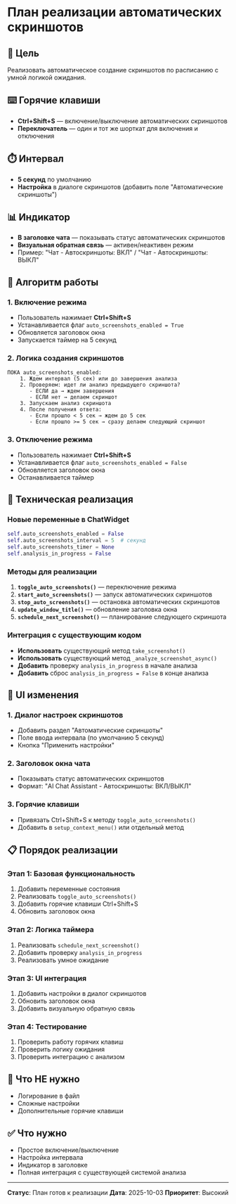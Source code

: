 # План реализации автоматических скриншотов

## 🎯 Цель
Реализовать автоматическое создание скриншотов по расписанию с умной логикой ожидания.

## ⌨️ Горячие клавиши
- **Ctrl+Shift+S** — включение/выключение автоматических скриншотов
- **Переключатель** — один и тот же шорткат для включения и отключения

## ⏱️ Интервал
- **5 секунд** по умолчанию
- **Настройка** в диалоге скриншотов (добавить поле "Автоматические скриншоты")

## 📊 Индикатор
- **В заголовке чата** — показывать статус автоматических скриншотов
- **Визуальная обратная связь** — активен/неактивен режим
- Пример: "Чат - Автоскриншоты: ВКЛ" / "Чат - Автоскриншоты: ВЫКЛ"

## 🧠 Алгоритм работы

### 1. Включение режима
- Пользователь нажимает **Ctrl+Shift+S**
- Устанавливается флаг `auto_screenshots_enabled = True`
- Обновляется заголовок окна
- Запускается таймер на 5 секунд

### 2. Логика создания скриншотов
```
ПОКА auto_screenshots_enabled:
    1. Ждем интервал (5 сек) или до завершения анализа
    2. Проверяем: идет ли анализ предыдущего скриншота?
       - ЕСЛИ да → ждем завершения
       - ЕСЛИ нет → делаем скриншот
    3. Запускаем анализ скриншота
    4. После получения ответа:
       - Если прошло < 5 сек → ждем до 5 сек
       - Если прошло >= 5 сек → сразу делаем следующий скриншот
```

### 3. Отключение режима
- Пользователь нажимает **Ctrl+Shift+S**
- Устанавливается флаг `auto_screenshots_enabled = False`
- Обновляется заголовок окна
- Останавливается таймер

## 🔧 Техническая реализация

### Новые переменные в ChatWidget
```python
self.auto_screenshots_enabled = False
self.auto_screenshots_interval = 5  # секунд
self.auto_screenshots_timer = None
self.analysis_in_progress = False
```

### Методы для реализации
1. **`toggle_auto_screenshots()`** — переключение режима
2. **`start_auto_screenshots()`** — запуск автоматических скриншотов
3. **`stop_auto_screenshots()`** — остановка автоматических скриншотов
4. **`update_window_title()`** — обновление заголовка окна
5. **`schedule_next_screenshot()`** — планирование следующего скриншота

### Интеграция с существующим кодом
- **Использовать** существующий метод `take_screenshot()`
- **Использовать** существующий метод `_analyze_screenshot_async()`
- **Добавить** проверку `analysis_in_progress` в начале анализа
- **Добавить** сброс `analysis_in_progress = False` в конце анализа

## 🎨 UI изменения

### 1. Диалог настроек скриншотов
- Добавить раздел "Автоматические скриншоты"
- Поле ввода интервала (по умолчанию 5 секунд)
- Кнопка "Применить настройки"

### 2. Заголовок окна чата
- Показывать статус автоматических скриншотов
- Формат: "AI Chat Assistant - Автоскриншоты: ВКЛ/ВЫКЛ"

### 3. Горячие клавиши
- Привязать Ctrl+Shift+S к методу `toggle_auto_screenshots()`
- Добавить в `setup_context_menu()` или отдельный метод

## 📋 Порядок реализации

### Этап 1: Базовая функциональность
1. Добавить переменные состояния
2. Реализовать `toggle_auto_screenshots()`
3. Добавить горячие клавиши Ctrl+Shift+S
4. Обновить заголовок окна

### Этап 2: Логика таймера
1. Реализовать `schedule_next_screenshot()`
2. Добавить проверку `analysis_in_progress`
3. Реализовать умное ожидание

### Этап 3: UI интеграция
1. Добавить настройки в диалог скриншотов
2. Обновить заголовок окна
3. Добавить визуальную обратную связь

### Этап 4: Тестирование
1. Проверить работу горячих клавиш
2. Проверить логику ожидания
3. Проверить интеграцию с анализом

## 🚫 Что НЕ нужно
- Логирование в файл
- Сложные настройки
- Дополнительные горячие клавиши

## ✅ Что нужно
- Простое включение/выключение
- Настройка интервала
- Индикатор в заголовке
- Полная интеграция с существующей системой анализа

---

**Статус**: План готов к реализации
**Дата**: 2025-10-03
**Приоритет**: Высокий
